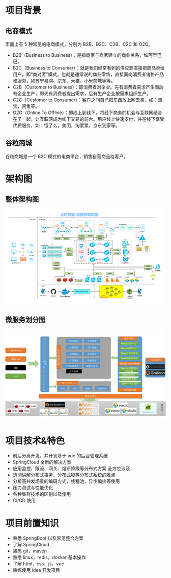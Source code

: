 

# 项目背景

## 电商模式

市面上有 5 种常见的电商模式，分别为 B2B、B2C、C2B、C2C 和 O2O。
- B2B（Business to Business）：是指商家与商家建立的商业关系，如阿里巴巴。
- B2C（Business to Consumer）：就是我们经常看到的供应商直接把商品卖给用户，即“商对客”模式，也就是通常说的商业零售，直接面向消费者销售产品和服务，如苏宁易购、京东、天猫、小米商城等等。
- C2B（Customer to Business）：即消费者对企业。先有消费者需求产生而后有企业生产，即先有消费者提出需求，后有生产企业按需求组织生产。
- C2C（Customer to Consumer）：客户之间自己把东西放上网去卖，如：淘宝，闲鱼等。
- O2O（Online To Offline）：即线上到线下，将线下商务的机会与互联网结合在了一起，让互联网成为线下交易的前台。用户线上快速支付，并在线下享受优质服务，如：饿了么，美团，淘票票，京东到家等。

## 谷粒商城

谷粒商城是一个 B2C 模式的电商平台，销售自营商品给客户。


# 架构图

## 整体架构图

![整体架构图](https://raw.githubusercontent.com/h428/img/master/note/00000218.jpg)

## 微服务划分图

![微服务划分图](https://raw.githubusercontent.com/h428/img/master/note/00000219.jpg)


# 项目技术&特色

- 前后分离开发，并开发基于 vue 的后台管理系统
- SpringCloud 全新的解决方案
- 应用监控、限流、网关、熔断降级等分布式方案 全方位涉及
- 透彻讲解分布式事务、分布式锁等分布式系统的难点
- 分析高并发场景的编码方式，线程池，异步编排等使用
- 压力测试与性能优化
- 各种集群技术的区别以及使用
- CI/CD 使用

# 项目前置知识

- 熟悉 SpringBoot 以及常见整合方案
- 了解 SpringCloud
- 熟悉 git，maven
- 熟悉 linux，redis，docker 基本操作
- 了解 html，css，js，vue
- 熟练使用 idea 开发项目